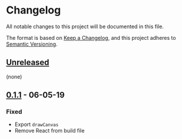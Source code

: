 # Changelog

All notable changes to this project will be documented in this file.

The format is based on [Keep a Changelog](https://keepachangelog.com/en/1.0.0/),
and this project adheres to [Semantic Versioning](https://semver.org/spec/v2.0.0.html).

## [Unreleased]

(none)

## [0.1.1] - 06-05-19

### Fixed

- Export `drawCanvas`
- Remove React from build file

[unreleased]: https://github.com/generative-music/visualizer/compare/v0.1.1...HEAD
[0.1.1]: https://github.com/generative-music/visualizer/compare/v0.1.0...v0.1.1
